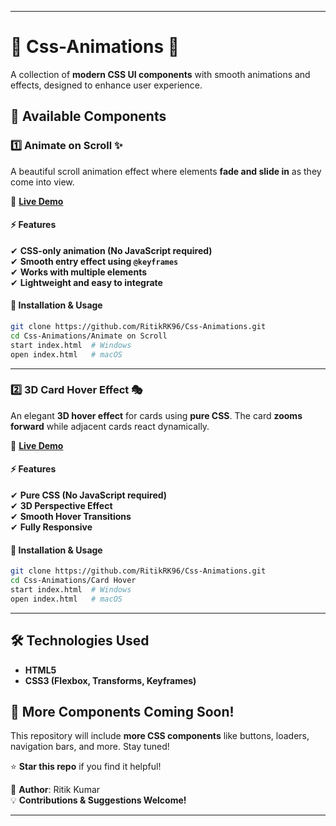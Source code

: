  
---

# 🎨 Css-Animations 🚀  

A collection of **modern CSS UI components** with smooth animations and effects, designed to enhance user experience.  

## 📌 Available Components  

### 1️⃣ **Animate on Scroll** ✨  
A beautiful scroll animation effect where elements **fade and slide in** as they come into view.  

🔗 **[Live Demo](https://ritikrk96.github.io/Css-Animations/Animate%20on%20Scroll/)** 

#### ⚡ Features  
✔ **CSS-only animation (No JavaScript required)**  
✔ **Smooth entry effect using `@keyframes`**  
✔ **Works with multiple elements**  
✔ **Lightweight and easy to integrate**  

#### 📂 Installation & Usage  
```sh
git clone https://github.com/RitikRK96/Css-Animations.git
cd Css-Animations/Animate on Scroll
start index.html  # Windows
open index.html   # macOS
```

---

### 2️⃣ **3D Card Hover Effect** 🎭  
An elegant **3D hover effect** for cards using **pure CSS**. The card **zooms forward** while adjacent cards react dynamically.  

🔗 **[Live Demo](https://ritikrk96.github.io/Css-Animations/Card%20Hover/)**  

#### ⚡ Features  
✔ **Pure CSS (No JavaScript required)**  
✔ **3D Perspective Effect**  
✔ **Smooth Hover Transitions**  
✔ **Fully Responsive**  

#### 📂 Installation & Usage  
```sh
git clone https://github.com/RitikRK96/Css-Animations.git
cd Css-Animations/Card Hover
start index.html  # Windows
open index.html   # macOS
```

---

## 🛠️ Technologies Used  
- **HTML5**  
- **CSS3 (Flexbox, Transforms, Keyframes)**  

## 🚀 More Components Coming Soon!  
This repository will include **more CSS components** like buttons, loaders, navigation bars, and more. Stay tuned!  

⭐ **Star this repo** if you find it helpful!  

📌 **Author**: Ritik Kumar  
💡 **Contributions & Suggestions Welcome!**  

---

